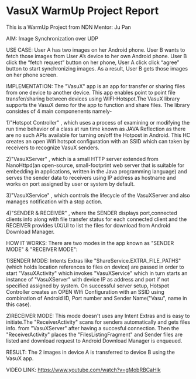 # VasuX WarmUp Project Report

This is a WarmUp Project from NDN Mentor: Ju Pan



AIM: Image Synchronization over UDP



USE CASE: User A has two images on her Android phone. User B wants to fetch those images from User A’s device to her own Android phone. User B click the “fetch request” button on her phone, User A click click “agree” button to start synchronizing images. As a result, User B gets those images on her phone screen.



IMPLEMENTATION: The "VasuX" app is an app for transfer or sharing files from one device to another device. This app enables point to point file transfer/sharing between devices
 using WIFI-Hotspot.The VasuX library supports the VasuX demo for the app to function and share files. The library consistes of 4 main componenents namely-
 
1)"Hotspot Controller" , which uses a process of examining or modifying the run time behavior of a class at run time known as JAVA Reflection as there are no such APIs available for turning on/off the Hotpost in Android. This HC creates an open Wifi hotspot configuration with an SSID which can taken by receivers to recognize VasuX senders.

2)"VasuXServer" , which is a small HTTP server extended from NanoHttpd(an open-source, small-footprint web server that is suitable for embedding in applications, written in the Java programming language) and serves the sender data to receivers using IP address as hostname and works on port assigned by user or system by default.

3)"VasuXService" , which controls the lifecycle of the VasuXServer and also manages notification with a stop action.

4)"SENDER & RECEIVER" , where the SENDER displays port,connected clients info along with file transfer status for each connected client and the RECEIVER provides UX/UI to list the files for download from Android Download Manager.


HOW IT WORKS: There are two modes in the app known as "SENDER MODE" & "RECEIVER MODE":
 
1)SENDER MODE: Intents Extras like "ShareService.EXTRA_FILE_PATHS"(which holds location references to files on device) are passed in order to start "VasuXActivity" which invokes "VasuXService" which in turn starts an instance of "VasuXServer" with device IP as address and port if not specified assigned by system. On successful server setup, Hotspot Controller creates an OPEN WIfi Configuration with an SSID using combination of Android ID, Port number and Sender Name("Vasu", name in this case).

2)RECEIVER MODE: This mode doesn't uses any Intent Extras and is easy to initiate.The "ReceiverActivity" scans for senders automatically and gets files info. from "VasuXServer" after having a succesful connection. Then the "ReceiverActivity" places the "FilesListingFragment" and Sender files are listed and download request to Android Download Manager is enqueued.



RESULT: The 2 images in device A is transferred to device B using the VasuX app.


VIDEO LINK: https://www.youtube.com/watch?v=gMobRBCaHlk
